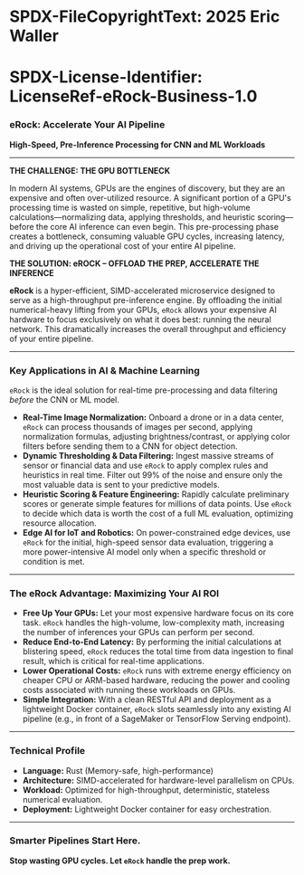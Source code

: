 # SPDX-FileCopyrightText: 2025 Eric Waller
# SPDX-License-Identifier: LicenseRef-eRock-Business-1.0

### **eRock: Accelerate Your AI Pipeline**

**High-Speed, Pre-Inference Processing for CNN and ML Workloads**

---

**THE CHALLENGE: THE GPU BOTTLENECK**

In modern AI systems, GPUs are the engines of discovery, but they are an expensive and often over-utilized resource. A significant portion of a GPU's processing time is wasted on simple, repetitive, but high-volume calculations—normalizing data, applying thresholds, and heuristic scoring—before the core AI inference can even begin. This pre-processing phase creates a bottleneck, consuming valuable GPU cycles, increasing latency, and driving up the operational cost of your entire AI pipeline.

**THE SOLUTION: eROCK – OFFLOAD THE PREP, ACCELERATE THE INFERENCE**

**eRock** is a hyper-efficient, SIMD-accelerated microservice designed to serve as a high-throughput pre-inference engine. By offloading the initial numerical-heavy lifting from your GPUs, `eRock` allows your expensive AI hardware to focus exclusively on what it does best: running the neural network. This dramatically increases the overall throughput and efficiency of your entire pipeline.

---

### **Key Applications in AI & Machine Learning**

`eRock` is the ideal solution for real-time pre-processing and data filtering *before* the CNN or ML model.

*   **Real-Time Image Normalization:** Onboard a drone or in a data center, `eRock` can process thousands of images per second, applying normalization formulas, adjusting brightness/contrast, or applying color filters before sending them to a CNN for object detection.
*   **Dynamic Thresholding & Data Filtering:** Ingest massive streams of sensor or financial data and use `eRock` to apply complex rules and heuristics in real time. Filter out 99% of the noise and ensure only the most valuable data is sent to your predictive models.
*   **Heuristic Scoring & Feature Engineering:** Rapidly calculate preliminary scores or generate simple features for millions of data points. Use `eRock` to decide which data is worth the cost of a full ML evaluation, optimizing resource allocation.
*   **Edge AI for IoT and Robotics:** On power-constrained edge devices, use `eRock` for the initial, high-speed sensor data evaluation, triggering a more power-intensive AI model only when a specific threshold or condition is met.

---

### **The eRock Advantage: Maximizing Your AI ROI**

*   **Free Up Your GPUs:** Let your most expensive hardware focus on its core task. `eRock` handles the high-volume, low-complexity math, increasing the number of inferences your GPUs can perform per second.
*   **Reduce End-to-End Latency:** By performing the initial calculations at blistering speed, `eRock` reduces the total time from data ingestion to final result, which is critical for real-time applications.
*   **Lower Operational Costs:** `eRock` runs with extreme energy efficiency on cheaper CPU or ARM-based hardware, reducing the power and cooling costs associated with running these workloads on GPUs.
*   **Simple Integration:** With a clean RESTful API and deployment as a lightweight Docker container, `eRock` slots seamlessly into any existing AI pipeline (e.g., in front of a SageMaker or TensorFlow Serving endpoint).

---

### **Technical Profile**

*   **Language:** Rust (Memory-safe, high-performance)
*   **Architecture:** SIMD-accelerated for hardware-level parallelism on CPUs.
*   **Workload:** Optimized for high-throughput, deterministic, stateless numerical evaluation.
*   **Deployment:** Lightweight Docker container for easy orchestration.

---

### **Smarter Pipelines Start Here.**

**Stop wasting GPU cycles. Let `eRock` handle the prep work.**
